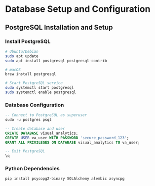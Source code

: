 # Database Setup and Configuration

## PostgreSQL Installation and Setup

### Install PostgreSQL
```bash
# Ubuntu/Debian
sudo apt update
sudo apt install postgresql postgresql-contrib

# macOS
brew install postgresql

# Start PostgreSQL service
sudo systemctl start postgresql
sudo systemctl enable postgresql
```

### Database Configuration
```sql
-- Connect to PostgreSQL as superuser
sudo -u postgres psql

-- Create database and user
CREATE DATABASE visual_analytics;
CREATE USER va_user WITH PASSWORD 'secure_password_123';
GRANT ALL PRIVILEGES ON DATABASE visual_analytics TO va_user;

-- Exit PostgreSQL
\q
```

### Python Dependencies
```bash
pip install psycopg2-binary SQLAlchemy alembic asyncpg
```
